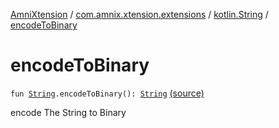 [AmniXtension](../../index.md) / [com.amnix.xtension.extensions](../index.md) / [kotlin.String](index.md) / [encodeToBinary](./encode-to-binary.md)

# encodeToBinary

`fun `[`String`](https://kotlinlang.org/api/latest/jvm/stdlib/kotlin/-string/index.html)`.encodeToBinary(): `[`String`](https://kotlinlang.org/api/latest/jvm/stdlib/kotlin/-string/index.html) [(source)](https://github.com/AmniX/AmniXTension/tree/master/AmniXtension/src/main/java/com/amnix/xtension/extensions/StringsExtension.kt#L161)

encode The String to Binary


